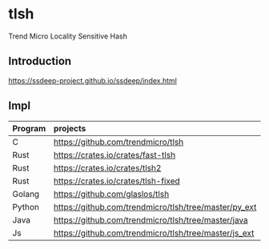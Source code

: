 # tlsh
Trend Micro Locality Sensitive Hash

## Introduction
https://ssdeep-project.github.io/ssdeep/index.html

## Impl
|Program| projects|
|:-     |:-|
|C      |https://github.com/trendmicro/tlsh|
|Rust   |https://crates.io/crates/fast-tlsh|
|Rust   |https://crates.io/crates/tlsh2|
|Rust   |https://crates.io/crates/tlsh-fixed|
|Golang |https://github.com/glaslos/tlsh|
|Python |https://github.com/trendmicro/tlsh/tree/master/py_ext|
|Java   |https://github.com/trendmicro/tlsh/tree/master/java|
|Js     |https://github.com/trendmicro/tlsh/tree/master/js_ext|
